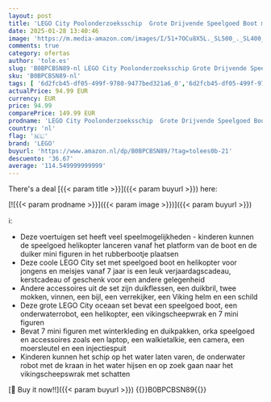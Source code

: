 ```yaml
---
layout: post
title: 'LEGO City Poolonderzoeksschip  Grote Drijvende Speelgoed Boot met een Helikopter  Onderwaterrobot  Vikingscheepswrak  7 Minifiguren en Walvis Poppetje  Cadeau voor 7+ Jaar Oude Kinderen 60368'
date: 2025-01-28 13:40:46
image: 'https://m.media-amazon.com/images/I/51+7OCu8X5L._SL500_._SL400_.jpg'
comments: true
category: ofertas
author: 'tole.es'
slug: 'B0BPCBSN89-nl LEGO City Poolonderzoeksschip Grote Drijvende Speelgoed...'
sku: 'B0BPCBSN89-nl'
tags: [ '6d2fcb45-df05-499f-9780-9477bed321a6_0','6d2fcb45-df05-499f-9780-9477bed321a6_501','6d2fcb45-df05-499f-9780-9477bed321a6_5201','6d2fcb45-df05-499f-9780-9477bed321a6_5301','6d2fcb45-df05-499f-9780-9477bed321a6_8801','8','Arborist Merchandising Root','Bouw- & constructiespeelgoed','Educatief speelgoed','LEGO','Lego','STEM','Self Service','Special Features Stores','Speelgoed & spellen','Speelgoedbouwsets','lego','🇳🇱', ]
actualPrice: 94.99 EUR
currency: EUR
price: 94.99
comparePrice: 149.99 EUR
prodname: 'LEGO City Poolonderzoeksschip  Grote Drijvende Speelgoed Boot met een Helikopter  Onderwaterrobot  Vikingscheepswrak  7 Minifiguren en Walvis Poppetje  Cadeau voor 7+ Jaar Oude Kinderen 60368'
country: 'nl'
flag: '🇳🇱'
brand: 'LEGO'
buyurl: 'https://www.amazon.nl/dp/B0BPCBSN89/?tag=tolees0b-21'
descuento: '36.67'
average: '114.549999999999'
---
```


There's a deal [{{< param title >}}]({{< param buyurl >}})  here:

[![{{< param prodname >}}]({{< param image >}})]({{< param buyurl >}})

ℹ️:

- Deze voertuigen set heeft veel speelmogelijkheden - kinderen kunnen de speelgoed helikopter lanceren vanaf het platform van de boot en de duiker mini figuren in het rubberbootje plaatsen
- Deze coole LEGO City set met speelgoed boot en helikopter voor jongens en meisjes vanaf 7 jaar is een leuk verjaardagscadeau, kerstcadeau of geschenk voor een andere gelegenheid
- Andere accessoires uit de set zijn duikflessen, een duikbril, twee mokken, vinnen, een bijl, een verrekijker, een Viking helm en een schild
- Deze grote LEGO City oceaan set bevat een speelgoed boot, een onderwaterrobot, een helikopter, een vikingscheepwrak en 7 mini figuren
- Bevat 7 mini figuren met winterkleding en duikpakken, orka speelgoed en accessoires zoals een laptop, een walkietalkie, een camera, een moersleutel en een injectiespuit
- Kinderen kunnen het schip op het water laten varen, de onderwater robot met de kraan in het water hijsen en op zoek gaan naar het vikingscheepswrak met schatten

[🛒 Buy it now!!]({{< param buyurl >}})
{{<world>}}B0BPCBSN89{{</world>}}
